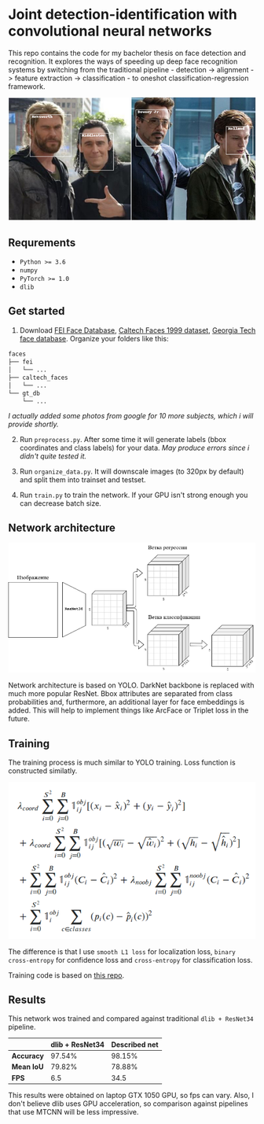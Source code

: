 # Joint detection-identification with convolutional neural networks

This repo contains the code for my bachelor thesis on face detection and recognition.
It explores the ways of speeding up deep face recognition systems by switching from the traditional pipeline - detection -> alignment -> feature extraction -> classification - to oneshot classification-regression framework.

![Some results](docs/results.png)

## Requrements

* `Python >= 3.6`
* `numpy`
* `PyTorch >= 1.0`
* `dlib`

## Get started
1. Download [FEI Face Database](https://fei.edu.br/~cet/facedatabase.html), [Caltech Faces 1999 dataset](www.vision.caltech.edu/Image_Datasets/faces/faces.tar), [Georgia Tech face database](http://www.anefian.com/research/face_reco.htm).
Organize your folders like this:

```
faces
├── fei
│   └── ...
├── caltech_faces
│   └── ...
└── gt_db
    └── ...
```

*I actually added some photos from google for 10 more subjects, which i will provide shortly.*

2. Run `preprocess.py`. After some time it will generate labels (bbox coordinates and class labels) for your data. *May produce errors since i didn't quite tested it.*

3. Run `organize_data.py`. It will downscale images (to 320px by default) and split them into trainset and testset.

4. Run `train.py` to train the network. If your GPU isn't strong enough you can decrease batch size.

## Network architecture
![Scheme](docs/scheme.png)

Network architecture is based on YOLO. DarkNet backbone is replaced with much more popular ResNet. Bbox attributes are separated from class probabilities and, furthermore, an additional layer for face embeddings is added. This will help to implement things like ArcFace or Triplet loss in the future.

## Training
The training process is much similar to YOLO training. Loss function is constructed similatly.

![Здесь формула, описывающая loss](docs/loss.png)

The difference is that I use `smooth L1 loss` for localization loss, `binary cross-entropy` for confidence loss and `cross-entropy` for classification loss.

Training code is based on [this repo](https://github.com/eriklindernoren/PyTorch-YOLOv3).

## Results
This network wos trained and compared against traditional `dlib + ResNet34` pipeline.

|              | dlib + ResNet34 | Described net |
| ------------ | --------------- | -------- |
| **Accuracy** | 97.54%  | 98.15%  |
| **Mean IoU** | 79.82%  | 78.88%  |
| **FPS**      | 6.5  | 34.5  |

This results were obtained on laptop GTX 1050 GPU, so fps can vary. Also, I don't believe dlib uses GPU acceleration, so comparison against pipelines that use MTCNN will be less impressive.
